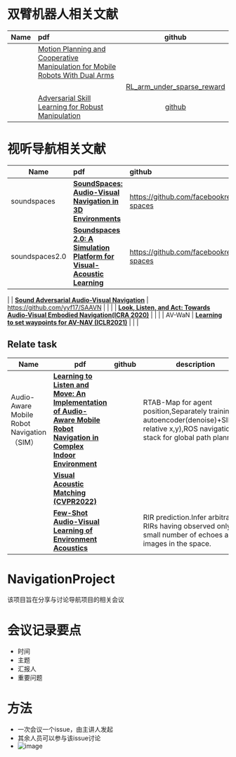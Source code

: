 # 双臂机器人相关文献
| Name | pdf   |    github |
| :--- | :---  |   :---:   |
|      |[Motion Planning and Cooperative Manipulation for Mobile Robots With Dual Arms](https://ieeexplore.ieee.org/stamp/stamp.jsp?tp=&arnumber=9754220)|    |
|      |        | [RL_arm_under_sparse_reward](https://github.com/PiggyCh/RL_arm_under_sparse_reward)
|      |[Adversarial Skill Learning for Robust Manipulation](https://arxiv.org/pdf/2011.03383.pdf)        | [github](https://github.com/Pingcheng-Jian/Adversarial_Skill_Learning_for_Robust_Manipulation)  |
# 视听导航相关文献
| Name           | pdf                                                          | github                                           | description |
| -------------- | :----------------------------------------------------------- | :----------------------------------------------- | ----------- |
| soundspaces    | [**SoundSpaces: Audio-Visual Navigation in 3D Environments**](https://scontent-hkg4-2.xx.fbcdn.net/v/t39.8562-6/10000000_225707052822142_3554026592703488763_n.pdf?_nc_cat=100&ccb=1-7&_nc_sid=ad8a9d&_nc_ohc=IycUF2sAw5kAX_fXrtY&_nc_ht=scontent-hkg4-2.xx&oh=00_AT-0SXodwx2wCx_UrfeW8Tl-5abiG5LFjQzz_DJ0sr0DXA&oe=62D592BC) | https://github.com/facebookresearch/sound-spaces |             |
| soundspaces2.0 | [**Soundspaces 2.0: A Simulation Platform for Visual-Acoustic Learning**](https://arxiv.org/pdf/2206.08312.pdf) | https://github.com/facebookresearch/sound-spaces |             |
         
|                | [**Sound Adversarial Audio-Visual Navigation**](https://arxiv.org/pdf/2202.10910) | https://github.com/yyf17/SAAVN                   |             |
|                | [**Look, Listen, and Act: Towards Audio-Visual Embodied Navigation(ICRA 2020)**](https://arxiv.org/pdf/1912.11684.pdf) |                                                  |             |
| AV-WaN         | **[Learning to set waypoints for AV-NAV (ICLR2021)](https://arxiv.org/pdf/2008.09622)** |                                                  |             |

## Relate task

| Name                                       | pdf                                                          | github | description                                                  |
| ------------------------------------------ | ------------------------------------------------------------ | ------ | ------------------------------------------------------------ |
| Audio-Aware Mobile Robot Navigation（SIM） | [**Learning to Listen and Move: An Implementation of Audio-Aware Mobile Robot Navigation in Complex Indoor Environment**](https://github.com/yyf17/awesome-embodied-intelligent/blob/main/Learning_to_Listen_and_Move_An_Implementation_of_Audio-Aware_Mobile_Robot_Navigation_in_Complex_Indoor_Environment.pdf) |        | RTAB-Map for agent position,Separately training autoencoder(denoise)+SIM(get relative x,y),ROS navigation stack for global path planning. |
|                                            | [**Visual Acoustic Matching (CVPR2022)**]()                  |        |                                                              |
|                                            | [**Few-Shot Audio-Visual Learning of Environment Acoustics**](https://arxiv.org/pdf/2206.04006.pdf) |        | RIR prediction.Infer arbitrary RIRs having observed only a small number of echoes and images in the space. |






# NavigationProject
该项目旨在分享与讨论导航项目的相关会议

# 会议记录要点
- 时间
- 主题
- 汇报人
- 重要问题
# 方法
- 一次会议一个issue，由主讲人发起
- 其余人员可以参与该issue讨论
- ![image](https://user-images.githubusercontent.com/34536352/159002450-c96a5347-2874-478f-bfcc-be2920c4723b.png)

